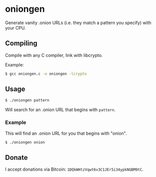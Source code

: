 oniongen
========

Generate vanity .onion URLs (i.e. they match a pattern you specify) with your CPU.

Compiling
---------

Compile with any C compiler, link with libcrypto.

Example:

```bash
$ gcc oniongen.c -o oniongen -lcrypto
```
  
Usage
-----

```bash
$ ./oniongen pattern
```

Will search for an .onion URL that begins with `pattern`.

### Example

This will find an .onion URL for you that begins with "onion".
  
```bash
$ ./oniongen onion
```

Donate
------

I accept donations via Bitcoin: `1DQkWHtzVqwt6v3C1JEr5i34ypkNGBM9tC`.

